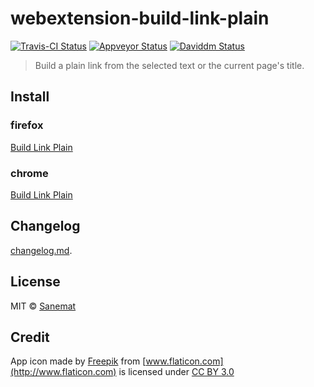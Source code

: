 # webextension-build-link-plain

[![Travis-CI Status][travis-image]][travis-url] [![Appveyor Status][appveyor-image]][appveyor-url] [![Daviddm Status][daviddm-image]][daviddm-url]

> Build a plain link from the selected text or the current page's title.


## Install

### firefox

[Build Link Plain](https://addons.mozilla.org/en-US/firefox/addon/build-link-plain/)


### chrome

[Build Link Plain](https://chrome.google.com/webstore/detail/build-link-plain/kifbjfleedknkdhmnfgikpcdhbkcefpe?hl=en)


## Changelog

[changelog.md](./changelog.md).


## License

MIT © [Sanemat](http://sane.jp)


## Credit

App icon made by [Freepik](http://www.freepik.com) from [www.flaticon.com](http://www.flaticon.com) is licensed under [CC BY 3.0](http://creativecommons.org/licenses/by/3.0/)



[travis-url]: https://travis-ci.org/dogwalk/webextension-build-link-plain
[travis-image]: https://img.shields.io/travis/dogwalk/webextension-build-link-plain/master.svg?style=flat-square&label=build%20%28linux%29
[appveyor-url]: https://ci.appveyor.com/project/sanemat/webextension-build-link-plain/branch/master
[appveyor-image]: https://img.shields.io/appveyor/ci/sanemat/webextension-build-link-plain/master.svg?style=flat-square&label=build%20%28windows%29
[daviddm-url]: https://david-dm.org/dogwalk/webextension-build-link-plain
[daviddm-image]: https://img.shields.io/david/dogwalk/webextension-build-link-plain.svg?style=flat-square
